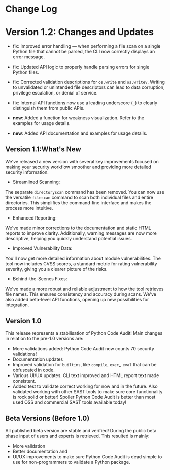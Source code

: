 # Change Log

# Version 1.2: Changes and Updates

* fix: Improved error handling — when performing a file scan on a single Python file that cannot be parsed, the CLI now correctly displays an error message.

* fix: Updated API logic to properly handle parsing errors for single Python files.

* fix: Corrected validation descriptions for `os.write` and `os.writev`. Writing to unvalidated or unintended file descriptors can lead to data corruption, privilege escalation, or denial of service.

* fix: Internal API functions now use a leading underscore (`_`) to clearly distinguish them from public APIs.

* **new**: Added a function for weakness visualization. Refer to the examples for usage details.

* **new**: Added API documentation and examples for usage details.


## Version 1.1:What's New

We've released a new version with several key improvements focused on making your security workflow smoother and providing more detailed security information.

* Streamlined Scanning:

The separate `directoryscan` command has been removed. You can now use the versatile `filescan` command to scan both individual files and entire directories. This simplifies the command-line interface and makes the process more intuitive.

* Enhanced Reporting:

We've made minor corrections to the documentation and static HTML reports to improve clarity. Additionally, warning messages are now more descriptive, helping you quickly understand potential issues.

* Improved Vulnerability Data:

You'll now get more detailed information about module vulnerabilities. The tool now includes CVSS scores, a standard metric for rating vulnerability severity, giving you a clearer picture of the risks.

* Behind-the-Scenes Fixes:

We've made a more robust and reliable adjustment to how the tool retrieves file names. This ensures consistency and accuracy during scans. We've also added beta-level API functions, opening up new possibilities for integration.



## Version 1.0

This release represents a stabilisation of Python Code Audit!
Main changes in relation to the pre-1.0 versions are:
* More validations added: Python Code Audit now counts 70 security validations!
* Documentation updates
* Improved validation for `builtins`, like `compile`, `exec`,, `eval` that can be obfuscated in code. 
* Various UI/UX updates. CLI text improved and HTML report text made consistent. 
* Added test to validate correct working for now and in the future. Also validated working with other SAST tools to make sure core functionality is rock solid or better! Spoiler Python Code Audit is better than most used OSS and commercial SAST tools available today!


## Beta Versions (Before 1.0)

All published beta version are stable and verified!
During the public beta phase input of users and experts is retrieved. 
This resulted is mainly:
* More validation
* Better documentation and
* UI/UX improvements to make sure Python Code Audit is dead simple to use for non-programmers to validate a Python package.

